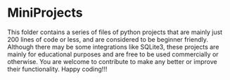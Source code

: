 # MiniProjects
This folder contains  a series of files of python projects that are mainly just 200 lines of code or less, and are considered to be beginner friendly. 
Although there may be some integrations like SQLite3, these projects are mainly for educational purposes and are free to be used commercially or otherwise. 
You are welcome to contribute to make any better or improve their functionality. Happy coding!!!
